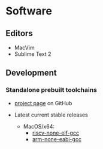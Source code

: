 # Software


## Editors

- MacVim
- Sublime Text 2




## Development


### Standalone prebuilt toolchains

- [project page](https://github.com/xpack-dev-tools) on GitHub

- Latest current stable releases
  - MacOS/x64:
    - [riscv-none-elf-gcc](https://github.com/xpack-dev-tools/riscv-none-elf-gcc-xpack/releases/latest/download/xpack-riscv-none-elf-gcc-13.2.0-2-darwin-x64.tar.gz)
    - [arm-none-eabi-gcc](https://github.com/xpack-dev-tools/arm-none-eabi-gcc-xpack/releases/latest/download/xpack-arm-none-eabi-gcc-13.2.1-1.1-darwin-x64.tar.gz)

